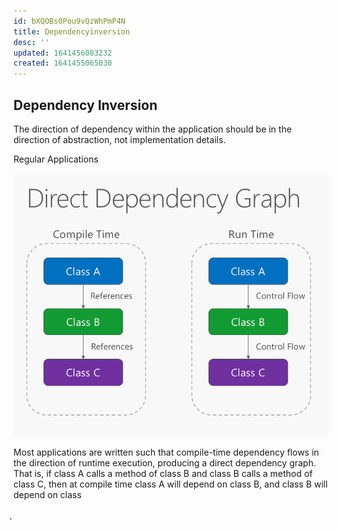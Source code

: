 ```yaml
---
id: bXQOBs0Pou9vQzWhPmP4N
title: Dependencyinversion
desc: ''
updated: 1641456083232
created: 1641455065030
---
```


## Dependency Inversion 

The direction of dependency within the application should be in the direction of abstraction, not implementation details.


Regular Applications

![Direct Dependency Graph](/assets/images/2022-01-06-13-28-51.png)

Most applications are written such that compile-time dependency flows in the direction of runtime execution, producing a direct dependency graph. 
That is, if class A calls a method of class B and class B calls a method of class C, then at compile time class A will depend on class B, and class B will depend on class 


̦
